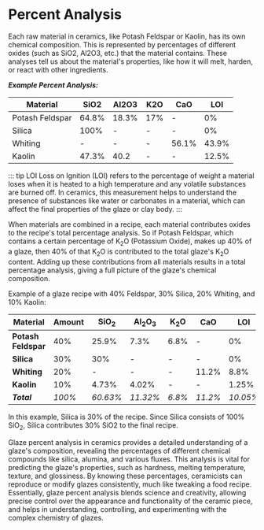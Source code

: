 # Percent Analysis

Each raw material in ceramics, like Potash Feldspar or Kaolin, has its own chemical composition. This is represented by percentages of different oxides (such as SiO2, Al2O3, etc.) that the material contains. These analyses tell us about the material's properties, like how it will melt, harden, or react with other ingredients.

***Example Percent Analysis:***

| Material | SiO2 | Al2O3 | K2O | CaO | LOI
| --- | --- | --- | --- | --- | --- 
| Potash Feldspar | 64.8% | 18.3% | 17% | - | 0%
| Silica | 100% | - | - | - | 0%
| Whiting | - | - | - | 56.1% | 43.9%
| Kaolin | 47.3% | 40.2 | - | - | 12.5%

::: tip LOI
Loss on Ignition (LOI) refers to the percentage of weight a material loses when it is heated to a high temperature and any volatile substances are burned off. In ceramics, this measurement helps to understand the presence of substances like water or carbonates in a material, which can affect the final properties of the glaze or clay body.
:::

When materials are combined in a recipe, each material contributes oxides to the recipe's total percentage analysis. So if Potash Feldspar, which contains a certain percentage of K<sub>2</sub>O (Potassium Oxide), makes up 40% of a glaze, then 40% of that K<sub>2</sub>O is contributed to the total glaze's K<sub>2</sub>O content. Adding up these contributions from all materials results in a total percentage analysis, giving a full picture of the glaze's chemical composition.

Example of a glaze recipe with 40% Feldspar, 30% Silica, 20% Whiting, and 10% Kaolin:

| Material | Amount | SiO<sub>2</sub> | Al<sub>2</sub>O<sub>3</sub> | K<sub>2</sub>O | CaO | LOI
| --- | --- | --- | --- | --- | --- | --- 
| **Potash Feldspar** | 40% | 25.9% | 7.3% | 6.8% | - | 0%
| **Silica** | 30% | 30% | - | - | - | 0%
| **Whiting** | 20% | - | - | - | 11.2% | 8.8%
| **Kaolin** | 10% | 4.73% | 4.02% | - | - | 1.25%
| ***Total*** | *100%* | *60.63%* | *11.32%* | *6.8%* | *11.2%* | *10.05%*

In this example, Silica is 30% of the recipe.  Since Silica consists of 100% SiO<sub>2</sub>, Silica contributes 30% SiO2 to the final recipe.

Glaze percent analysis in ceramics provides a detailed understanding of a glaze's composition, revealing the percentages of different chemical compounds like silica, alumina, and various fluxes. This analysis is vital for predicting the glaze's properties, such as hardness, melting temperature, texture, and glossiness. By knowing these percentages, ceramicists can reproduce or modify glazes consistently, much like tweaking a food recipe. Essentially, glaze percent analysis blends science and creativity, allowing precise control over the appearance and functionality of the ceramic piece, and helps in understanding, controlling, and experimenting with the complex chemistry of glazes.

